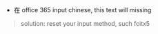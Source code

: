 * 在 office 365 input chinese, this text will missing

> solution: reset your input method, such fcitx5